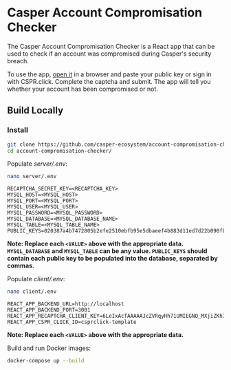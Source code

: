 # Casper Account Compromisation Checker

The Casper Account Compromisation Checker is a React app that can be used to check if an account was compromised during Casper's security breach.

To use the app, [open it]() in a browser and paste your public key or sign in with CSPR.click. Complete the captcha and submit. The app will tell you whether your account has been compromised or not.

## Build Locally

### Install

```bash
git clone https://github.com/casper-ecosystem/account-compromisation-checker.git
cd account-compromisation-checker/
```

Populate _server/.env_:

```bash
nano server/.env
```

```
RECAPTCHA_SECRET_KEY=<RECAPTCHA_KEY>
MYSQL_HOST=<MYSQL_HOST>
MYSQL_PORT=<MYSQL_PORT>
MYSQL_USER=<MYSQL_USER>
MYSQL_PASSWORD=<MYSQL_PASSWORD>
MYSQL_DATABASE=<MYSQL_DATABASE_NAME>
MYSQL_TABLE=<MYSQL_TABLE_NAME>
PUBLIC_KEYS=020387a4b7472805b2efe2510ebfb95e5dbaeef4b883d11ed7d22b090fb4455bad91,0172ca9275d3592ac7402b861879c94aea699db409940945de9d619a734c90d79d,01f24c679f4e3b2201a359c4233d6902e1e565a4a09a6ca36f9a8749f5e88fbbcf
```

**Note: Replace each `<VALUE>` above with the appropriate data. `MYSQL_DATABASE` and `MYSQL_TABLE` can be any value. `PUBLIC_KEYS` should contain each public key to be populated into the database, separated by commas.**

Populate _client/.env_:

```bash
nano client/.env
```

```
REACT_APP_BACKEND_URL=http://localhost
REACT_APP_BACKEND_PORT=3001
REACT_APP_RECAPTCHA_CLIENT_KEY=6LeIxAcTAAAAAJcZVRqyHh71UMIEGNQ_MXjiZKhI
REACT_APP_CSPR_CLICK_ID=csprclick-template
```

**Note: Replace each `<VALUE>` above with the appropriate data.**

Build and run Docker images:

```bash
docker-compose up --build
```
